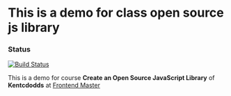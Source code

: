 # This is a demo for class open source js library
### Status
[![Build Status](https://www.travis-ci.com/thanhlam1998/js-library-studying.svg?branch=main)](https://www.travis-ci.com/thanhlam1998/js-library-studying)

This is a demo for course **Create an Open Source JavaScript Library**
of **Kentcdodds** at [Frontend Master](https://frontendmasters.com/)